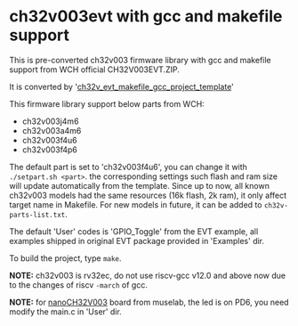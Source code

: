 # ch32v003evt with gcc and makefile support

This is pre-converted ch32v003 firmware library with gcc and makefile support from WCH official CH32V003EVT.ZIP. 

It is converted by '[ch32v_evt_makefile_gcc_project_template](https://github.com/cjacker/ch32v_evt_makefile_gcc_project_template)'

This firmware library support below parts from WCH:

- ch32v003j4m6
- ch32v003a4m6
- ch32v003f4u6
- ch32v003f4p6

The default part is set to 'ch32v003f4u6', you can change it with `./setpart.sh <part>`. the corresponding settings such flash and ram size will update automatically from the template. Since up to now, all known ch32v003 models had the same resources (16k flash, 2k ram), it only affect target name in Makefile. For new models in future, it can be added to `ch32v-parts-list.txt`.

The default 'User' codes is 'GPIO_Toggle' from the EVT example, all examples shipped in original EVT package provided in 'Examples' dir.

To build the project, type `make`.

**NOTE:** ch32v003 is rv32ec, do not use riscv-gcc v12.0 and above now due to the changes of riscv `-march` of gcc.

**NOTE:** for [nanoCH32V003](https://github.com/wuxx/nanoCH32V003) board from muselab, the led is on PD6, you need modify the main.c in 'User' dir.
